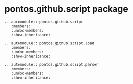 # pontos.github.script package

```{eval-rst}
.. automodule:: pontos.github.script
   :members:
   :undoc-members:
   :show-inheritance:
```

```{eval-rst}
.. automodule:: pontos.github.script.load
   :members:
   :undoc-members:
   :show-inheritance:
```

```{eval-rst}
.. automodule:: pontos.github.script.parser
   :members:
   :undoc-members:
   :show-inheritance:
```
